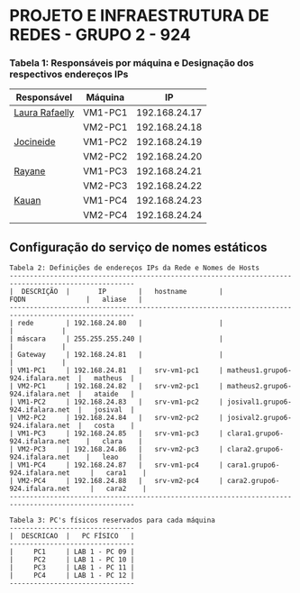 # PROJETO E INFRAESTRUTURA DE REDES - GRUPO 2  - 924

### Tabela 1: Responsáveis por máquina e Designação dos respectivos endereços IPs 
 
|                    Responsável                      | Máquina |      IP       |
|-----------------------------------------------------|---------|---------------|
|[Laura Rafaelly](https://github.com/Matheus-Ataide)  | VM1-PC1 | 192.168.24.17 |
|                                                     | VM2-PC1 | 192.168.24.18 |
|[Jocineide](https://github.com/Josival)              | VM1-PC2 | 192.168.24.19 |
|                                                     | VM2-PC2 | 192.168.24.20 |
|[Rayane](https://github.com/mariaclaraleao)         | VM1-PC3 | 192.168.24.21 |
|                                                     | VM2-PC3 | 192.168.24.22 |
|[Kauan](https://github.com/mariaclaraleao)          | VM1-PC4 | 192.168.24.23 |
|                                                     | VM2-PC4 | 192.168.24.24 |

## Configuração do serviço de nomes estáticos

```
Tabela 2: Definições de endereços IPs da Rede e Nomes de Hosts
-----------------------------------------------------------------------------------------------------
|  DESCRIÇÃO  |       IP        |   hostname        |               FQDN               |   aliase   |
-----------------------------------------------------------------------------------------------------
| rede        | 192.168.24.80   |                   |                                  |            |
| máscara     | 255.255.255.240 |                   |                                  |            |
| Gateway     | 192.168.24.81   |                   |                                  |            |
| VM1-PC1     | 192.168.24.81   |   srv-vm1-pc1     | matheus1.grupo6-924.ifalara.net  |   matheus  |
| VM2-PC1     | 192.168.24.82   |   srv-vm2-pc1     | matheus2.grupo6-924.ifalara.net  |   ataide   |
| VM1-PC2     | 192.168.24.83   |   srv-vm1-pc2     | josival1.grupo6-924.ifalara.net  |   josival  |
| VM2-PC2     | 192.168.24.84   |   srv-vm2-pc2     | josival2.grupo6-924.ifalara.net  |   costa    |
| VM1-PC3     | 192.168.24.85   |   srv-vm1-pc3     | clara1.grupo6-924.ifalara.net    |   clara    |
| VM2-PC3     | 192.168.24.86   |   srv-vm2-pc3     | clara2.grupo6-924.ifalara.net    |   leao     |
| VM1-PC4     | 192.168.24.87   |   srv-vm1-pc4     | cara1.grupo6-924.ifalara.net     |   cara1    |
| VM2-PC4     | 192.168.24.88   |   srv-vm2-pc4     | cara2.grupo6-924.ifalara.net     |   cara2    |
-----------------------------------------------------------------------------------------------------
```

```
Tabela 3: PC's físicos reservados para cada máquina
-------------------------------
|  DESCRICAO  |   PC FÍSICO   |
-------------------------------
|     PC1     | LAB 1 - PC 09 |
|     PC2     | LAB 1 - PC 10 | 
|     PC3     | LAB 1 - PC 11 |
|     PC4     | LAB 1 - PC 12 |
-------------------------------
```
